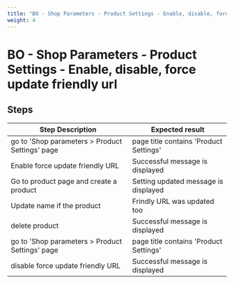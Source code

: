 ```yaml
---
title: "BO - Shop Parameters - Product Settings - Enable, disable, force update friendly url"
weight: 4
---
```


# BO - Shop Parameters - Product Settings - Enable, disable, force update friendly url
## Steps
| Step Description | Expected result |
| ----- | ----- |
| go to 'Shop parameters > Product Settings' page | page title contains 'Product Settings' |
| Enable force update friendly URL | Successful message is displayed |
| Go to product page and create a product | Setting updated message is displayed |
| Update name if the product | Frindly URL was updated too |
| delete product | Successful message is displayed |
| go to 'Shop parameters > Product Settings' page | page title contains 'Product Settings' |
| disable force update friendly URL | Successful message is displayed |
